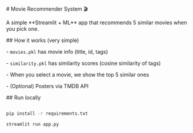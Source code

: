 \# Movie Recommender System 🎬



A simple \*\*Streamlit + ML\*\* app that recommends 5 similar movies when you pick one.



\## How it works (very simple)

\- `movies.pkl` has movie info (title, id, tags)

\- `similarity.pkl` has similarity scores (cosine similarity of tags)

\- When you select a movie, we show the top 5 similar ones

\- (Optional) Posters via TMDB API



\## Run locally

```bash

pip install -r requirements.txt

streamlit run app.py



